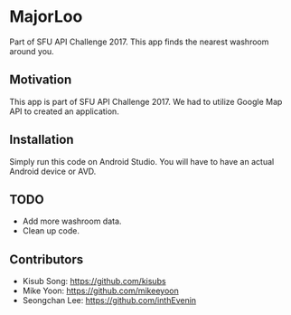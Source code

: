# MajorLoo
Part of SFU API Challenge 2017. This app finds the nearest washroom around you.

## Motivation
This app is part of SFU API Challenge 2017. We had to utilize Google Map API to created an application.

## Installation
Simply run this code on Android Studio. You will have to have an actual Android device or AVD.

## TODO
* Add more washroom data.
* Clean up code.

## Contributors
* Kisub Song: https://github.com/kisubs
* Mike Yoon: https://github.com/mikeeyoon
* Seongchan Lee: https://github.com/inthEvenin
